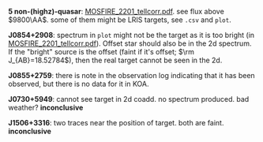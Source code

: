 **5 non-(highz)-quasar**: [MOSFIRE_2201_tellcorr.pdf](../plot/MOSFIRE_2201_tellcorr.pdf). see flux above $9800\AA$. some of them might be LRIS targets, see ``.csv`` and ``plot``.

**J0854+2908**: spectrum in ``plot`` might not be the target as it is too bright (in [MOSFIRE_2201_tellcorr.pdf](../plot/MOSFIRE_2201_tellcorr.pdf)). Offset star should also be in the 2d spectrum. If the "bright" source is the offset (faint if it's offset; $\rm J_{AB}=18.52784$), then the real target cannot be seen in the 2d.

**J0855+2759**: there is note in the observation log indicating that it has been observed, but there is no data for it in KOA.

**J0730+5949**: cannot see target in 2d coadd. no spectrum produced. bad weather? **inconclusive**

**J1506+3316**: two traces near the position of target. both are faint. **inconclusive**